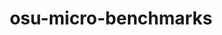 ---
title: "osu-micro-benchmarks"
layout: cache
categories: [package, develop]
meta: {"versions": ["7.5"], "compilers": ["gcc@=7.3.1"], "oss": ["amzn2"], "platforms": ["linux"], "targets": ["aarch64", "x86_64_v3"], "stacks": ["aws-isc", "aws-isc-aarch64", "root"], "num_specs": 12, "num_specs_by_stack": {"root": 12, "aws-isc-aarch64": 6, "aws-isc": 6}}
spec_details: [{"hash": "5bvmbt6zhzkzoxicy53yv2veju62ylsy", "compiler": "gcc@=7.3.1", "versions": ["7.5"], "os": "amzn2", "platform": "linux", "target": "aarch64", "variants": ["build_system=autotools", "~cuda", "~graphing", "~papi", "~rocm"], "stacks": ["root", "aws-isc-aarch64"], "size": "-", "tarball": "https://binaries.spack.io/develop/build_cache/linux-amzn2-aarch64/gcc-7.3.1/osu-micro-benchmarks-7.5/linux-amzn2-aarch64-gcc-7.3.1-osu-micro-benchmarks-7.5-5bvmbt6zhzkzoxicy53yv2veju62ylsy.spack"}, {"hash": "6bptydrgv2jtoif4gj6vjkfqv4rrvfeq", "compiler": "gcc@=7.3.1", "versions": ["7.5"], "os": "amzn2", "platform": "linux", "target": "aarch64", "variants": ["build_system=autotools", "~cuda", "~graphing", "~papi", "~rocm"], "stacks": ["root", "aws-isc-aarch64"], "size": "-", "tarball": "https://binaries.spack.io/develop/build_cache/linux-amzn2-aarch64/gcc-7.3.1/osu-micro-benchmarks-7.5/linux-amzn2-aarch64-gcc-7.3.1-osu-micro-benchmarks-7.5-6bptydrgv2jtoif4gj6vjkfqv4rrvfeq.spack"}, {"hash": "f4mpg52si35smmfuw7vk3uefyddg3c3d", "compiler": "gcc@=7.3.1", "versions": ["7.5"], "os": "amzn2", "platform": "linux", "target": "aarch64", "variants": ["build_system=autotools", "~cuda", "~graphing", "~papi", "~rocm"], "stacks": ["root", "aws-isc-aarch64"], "size": "-", "tarball": "https://binaries.spack.io/develop/build_cache/linux-amzn2-aarch64/gcc-7.3.1/osu-micro-benchmarks-7.5/linux-amzn2-aarch64-gcc-7.3.1-osu-micro-benchmarks-7.5-f4mpg52si35smmfuw7vk3uefyddg3c3d.spack"}, {"hash": "mr7xdgq4e7nh4vtw2h4m32ir3jm4p3el", "compiler": "gcc@=7.3.1", "versions": ["7.5"], "os": "amzn2", "platform": "linux", "target": "aarch64", "variants": ["build_system=autotools", "~cuda", "~graphing", "~papi", "~rocm"], "stacks": ["root", "aws-isc-aarch64"], "size": "-", "tarball": "https://binaries.spack.io/develop/build_cache/linux-amzn2-aarch64/gcc-7.3.1/osu-micro-benchmarks-7.5/linux-amzn2-aarch64-gcc-7.3.1-osu-micro-benchmarks-7.5-mr7xdgq4e7nh4vtw2h4m32ir3jm4p3el.spack"}, {"hash": "trgmgmc3alwdg6pg2nwvyuypwc2yw6pe", "compiler": "gcc@=7.3.1", "versions": ["7.5"], "os": "amzn2", "platform": "linux", "target": "aarch64", "variants": ["build_system=autotools", "~cuda", "~graphing", "~papi", "~rocm"], "stacks": ["root", "aws-isc-aarch64"], "size": "-", "tarball": "https://binaries.spack.io/develop/build_cache/linux-amzn2-aarch64/gcc-7.3.1/osu-micro-benchmarks-7.5/linux-amzn2-aarch64-gcc-7.3.1-osu-micro-benchmarks-7.5-trgmgmc3alwdg6pg2nwvyuypwc2yw6pe.spack"}, {"hash": "vvl6csj5dxwm3zslsv22h6s73bgwus7p", "compiler": "gcc@=7.3.1", "versions": ["7.5"], "os": "amzn2", "platform": "linux", "target": "aarch64", "variants": ["build_system=autotools", "~cuda", "~graphing", "~papi", "~rocm"], "stacks": ["root", "aws-isc-aarch64"], "size": "-", "tarball": "https://binaries.spack.io/develop/build_cache/linux-amzn2-aarch64/gcc-7.3.1/osu-micro-benchmarks-7.5/linux-amzn2-aarch64-gcc-7.3.1-osu-micro-benchmarks-7.5-vvl6csj5dxwm3zslsv22h6s73bgwus7p.spack"}, {"hash": "2xz6n5ced2e52bndnsfzueobmyksa6un", "compiler": "gcc@=7.3.1", "versions": ["7.5"], "os": "amzn2", "platform": "linux", "target": "x86_64_v3", "variants": ["build_system=autotools", "~cuda", "~graphing", "~papi", "~rocm"], "stacks": ["root", "aws-isc"], "size": "-", "tarball": "https://binaries.spack.io/develop/build_cache/linux-amzn2-x86_64_v3/gcc-7.3.1/osu-micro-benchmarks-7.5/linux-amzn2-x86_64_v3-gcc-7.3.1-osu-micro-benchmarks-7.5-2xz6n5ced2e52bndnsfzueobmyksa6un.spack"}, {"hash": "4keopr2sy7jm5agx7usgpa3mi3uxsdhe", "compiler": "gcc@=7.3.1", "versions": ["7.5"], "os": "amzn2", "platform": "linux", "target": "x86_64_v3", "variants": ["build_system=autotools", "~cuda", "~graphing", "~papi", "~rocm"], "stacks": ["root", "aws-isc"], "size": "-", "tarball": "https://binaries.spack.io/develop/build_cache/linux-amzn2-x86_64_v3/gcc-7.3.1/osu-micro-benchmarks-7.5/linux-amzn2-x86_64_v3-gcc-7.3.1-osu-micro-benchmarks-7.5-4keopr2sy7jm5agx7usgpa3mi3uxsdhe.spack"}, {"hash": "cb4uhqa7bn4njqv65zr3qnj4bbsfhym5", "compiler": "gcc@=7.3.1", "versions": ["7.5"], "os": "amzn2", "platform": "linux", "target": "x86_64_v3", "variants": ["build_system=autotools", "~cuda", "~graphing", "~papi", "~rocm"], "stacks": ["root", "aws-isc"], "size": "-", "tarball": "https://binaries.spack.io/develop/build_cache/linux-amzn2-x86_64_v3/gcc-7.3.1/osu-micro-benchmarks-7.5/linux-amzn2-x86_64_v3-gcc-7.3.1-osu-micro-benchmarks-7.5-cb4uhqa7bn4njqv65zr3qnj4bbsfhym5.spack"}, {"hash": "czr45e6a7sljmsl3asv52jbsn2rjq4hp", "compiler": "gcc@=7.3.1", "versions": ["7.5"], "os": "amzn2", "platform": "linux", "target": "x86_64_v3", "variants": ["build_system=autotools", "~cuda", "~graphing", "~papi", "~rocm"], "stacks": ["root", "aws-isc"], "size": "-", "tarball": "https://binaries.spack.io/develop/build_cache/linux-amzn2-x86_64_v3/gcc-7.3.1/osu-micro-benchmarks-7.5/linux-amzn2-x86_64_v3-gcc-7.3.1-osu-micro-benchmarks-7.5-czr45e6a7sljmsl3asv52jbsn2rjq4hp.spack"}, {"hash": "m6zve2xzejqt77yki3fququp7pvfhfht", "compiler": "gcc@=7.3.1", "versions": ["7.5"], "os": "amzn2", "platform": "linux", "target": "x86_64_v3", "variants": ["build_system=autotools", "~cuda", "~graphing", "~papi", "~rocm"], "stacks": ["root", "aws-isc"], "size": "-", "tarball": "https://binaries.spack.io/develop/build_cache/linux-amzn2-x86_64_v3/gcc-7.3.1/osu-micro-benchmarks-7.5/linux-amzn2-x86_64_v3-gcc-7.3.1-osu-micro-benchmarks-7.5-m6zve2xzejqt77yki3fququp7pvfhfht.spack"}, {"hash": "zij4jfe6gqnioqqqnfn6wxlc2h2cjroc", "compiler": "gcc@=7.3.1", "versions": ["7.5"], "os": "amzn2", "platform": "linux", "target": "x86_64_v3", "variants": ["build_system=autotools", "~cuda", "~graphing", "~papi", "~rocm"], "stacks": ["root", "aws-isc"], "size": "-", "tarball": "https://binaries.spack.io/develop/build_cache/linux-amzn2-x86_64_v3/gcc-7.3.1/osu-micro-benchmarks-7.5/linux-amzn2-x86_64_v3-gcc-7.3.1-osu-micro-benchmarks-7.5-zij4jfe6gqnioqqqnfn6wxlc2h2cjroc.spack"}]
---
